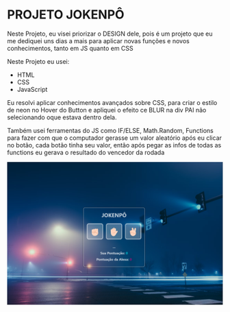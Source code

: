 <h1>PROJETO JOKENPÔ</h1>
<p>Neste Projeto, eu visei priorizar o DESIGN dele, pois é um projeto que eu me dediquei uns dias a mais para aplicar novas funções e novos conhecimentos, tanto em JS quanto em CSS</p>
<p>Neste Projeto eu usei:</p>
<ul>
  <li>HTML</li>
  <li>CSS</li>
  <li>JavaScript</li>
</ul>
<p>Eu resolvi aplicar conhecimentos avançados sobre CSS, para criar o estilo de neon no Hover do Button e apliquei o efeito ce BLUR na div PAI não selecionando oque estava dentro dela.</p>
<p>Também usei ferramentas do JS como IF/ELSE, Math.Random, Functions para fazer com que o computador gerasse um valor aleatório após eu clicar no botão, cada botão tinha seu valor, então após pegar as infos de todas as functions eu gerava o resultado do vencedor da rodada</p>
<img src= "https://github.com/caua-dev-coder/Projeto-JokenPO/blob/main/Assets/Captura%20de%20tela%202024-01-18%20120639.png">
